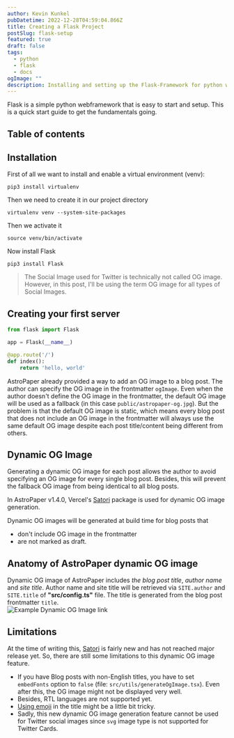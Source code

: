 ```yaml
---
author: Kevin Kunkel
pubDatetime: 2022-12-28T04:59:04.866Z
title: Creating a Flask Project
postSlug: flask-setup
featured: true
draft: false
tags:
  - python
  - flask
  - docs
ogImage: ""
description: Installing and setting up the Flask-Framework for python web developement
---
```


Flask is a simple python webframework that is easy to start and setup. This is a quick start guide to get the fundamentals going.

## Table of contents

## Installation

First of all we want to install and enable a virtual environment (venv):

```shell
pip3 install virtualenv
```

Then we need to create it in our project directory

```shell
virtualenv venv --system-site-packages
```

Then we activate it


```shell
source venv/bin/activate
```

Now install Flask

```shell
pip3 install Flask
```

> The Social Image used for Twitter is technically not called OG image. However, in this post, I'll be using the term OG image for all types of Social Images.

## Creating your first server

```python
from flask import Flask

app = Flask(__name__)

@app.route('/')
def index():
    return 'hello, world'
```


AstroPaper already provided a way to add an OG image to a blog post. The author can specify the OG image in the frontmatter `ogImage`. Even when the author doesn't define the OG image in the frontmatter, the default OG image will be used as a fallback (in this case `public/astropaper-og.jpg`). But the problem is that the default OG image is static, which means every blog post that does not include an OG image in the frontmatter will always use the same default OG image despite each post title/content being different from others.

## Dynamic OG Image

Generating a dynamic OG image for each post allows the author to avoid specifying an OG image for every single blog post. Besides, this will prevent the fallback OG image from being identical to all blog posts.

In AstroPaper v1.4.0, Vercel's [Satori](https://github.com/vercel/satori) package is used for dynamic OG image generation.

Dynamic OG images will be generated at build time for blog posts that

- don't include OG image in the frontmatter
- are not marked as draft.

## Anatomy of AstroPaper dynamic OG image

Dynamic OG image of AstroPaper includes _the blog post title_, _author name_ and _site title_. Author name and site title will be retrieved via `SITE.author` and `SITE.title` of **"src/config.ts"** file. The title is generated from the blog post frontmatter `title`.  
![Example Dynamic OG Image link](https://user-images.githubusercontent.com/53733092/209704501-e9c2236a-3f4d-4c67-bab3-025aebd63382.png)

## Limitations

At the time of writing this, [Satori](https://github.com/vercel/satori) is fairly new and has not reached major release yet. So, there are still some limitations to this dynamic OG image feature.

- If you have Blog posts with non-English titles, you have to set `embedFonts` option to `false` (file: `src/utils/generateOgImage.tsx`). Even after this, the OG image might not be displayed very well.
- Besides, RTL languages are not supported yet.
- [Using emoji](https://github.com/vercel/satori#emojis) in the title might be a little bit tricky.
- Sadly, this new dynamic OG image generation feature cannot be used for Twitter social images since `svg` image type is not supported for Twitter Cards.
